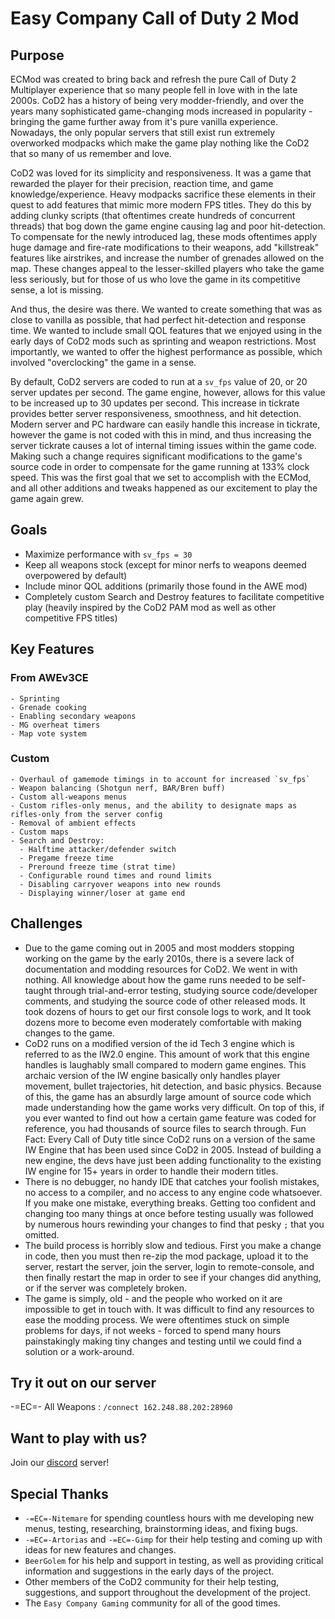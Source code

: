 # Easy Company Call of Duty 2 Mod
## Purpose
ECMod was created to bring back and refresh the pure Call of Duty 2 Multiplayer experience that so many people fell in love with in the late 2000s. CoD2 has a history of being very modder-friendly, 
and over the years many sophisticated game-changing mods increased in popularity - bringing the game further away from it's pure vanilla experience. Nowadays, the only popular servers
that still exist run extremely overworked modpacks which make the game play nothing like the CoD2 that so many of us remember and love. 

CoD2 was loved for its simplicity and responsiveness. It was a game that rewarded the player for their precision, reaction time, and game knowledge/experience. Heavy modpacks sacrifice these
elements in their quest to add features that mimic more modern FPS titles. They do this by adding clunky scripts (that oftentimes create hundreds of concurrent threads) that bog down the game engine causing lag and poor hit-detection. 
To compensate for the newly introduced lag, these mods oftentimes apply huge damage and fire-rate modifications to their weapons, add "killstreak" features like airstrikes, and increase the number of grenades allowed on the map. 
These changes appeal to the lesser-skilled players who take the game less seriously, but for those of us who love the game in its competitive sense, a lot is missing.

And thus, the desire was there. We wanted to create something that was as close to vanilla as possible, that had perfect hit-detection and response time. We wanted to include
small QOL features that we enjoyed using in the early days of CoD2 mods such as sprinting and weapon restrictions. Most importantly, we wanted to offer the highest performance as possible,
which involved "overclocking" the game in a sense. 

By default, CoD2 servers are coded to run at a `sv_fps` value of 20, or 20 server updates per second. The game engine, however, allows for this value to be increased up to 30 updates per second. 
This increase in tickrate provides better server responsiveness, smoothness, and hit detection. 
Modern server and PC hardware can easily handle this increase in tickrate, however the game is not coded with this in mind, and thus increasing the server tickrate causes a lot of internal
timing issues within the game code. Making such a change requires significant modifications to the game's source code in order to compensate for the game running at 133% clock speed. 
This was the first goal that we set to accomplish with the ECMod, and all other additions and tweaks happened as our excitement to play the game again grew. 

## Goals
 - Maximize performance with `sv_fps = 30`
 - Keep all weapons stock (except for minor nerfs to weapons deemed overpowered by default)
 - Include minor QOL additions (primarily those found in the AWE mod)
 - Completely custom Search and Destroy features to facilitate competitive play (heavily inspired by the CoD2 PAM mod as well as other competitive FPS titles)

## Key Features
  ### From AWEv3CE
    - Sprinting
    - Grenade cooking
    - Enabling secondary weapons
    - MG overheat timers
    - Map vote system
  ### Custom
    - Overhaul of gamemode timings in to account for increased `sv_fps`
    - Weapon balancing (Shotgun nerf, BAR/Bren buff)
    - Custom all-weapons menus
    - Custom rifles-only menus, and the ability to designate maps as rifles-only from the server config
    - Removal of ambient effects
    - Custom maps
    - Search and Destroy:
      - Halftime attacker/defender switch
      - Pregame freeze time
      - Preround freeze time (strat time)
      - Configurable round times and round limits
      - Disabling carryover weapons into new rounds
      - Displaying winner/loser at game end
      
## Challenges
 - Due to the game coming out in 2005 and most modders stopping working on the game by the early 2010s, there is a severe lack of documentation and modding resources for CoD2. We went in with nothing. All knowledge about how the game runs needed to be self-taught through trial-and-error testing, studying source code/developer comments, and studying the source code of other released mods. It took dozens of hours to get our first console logs to work, and It took dozens more to become even moderately comfortable with making changes to the game.
 - CoD2 runs on a modified version of the id Tech 3 engine which is referred to as the IW2.0 engine. This amount of work that this engine handles is laughably small compared to modern game engines. 
 This archaic version of the IW engine basically only handles player movement, bullet trajectories, hit detection, and basic physics. Because of this, the game has an absurdly large amount of source code which made understanding
 how the game works very difficult. On top of this, if you ever wanted to find out how a certain game feature was coded for reference, you had thousands of source files to search through. Fun Fact: Every Call of Duty title since CoD2 runs on a version of the same IW Engine that has been used since CoD2 in 2005. Instead of building a new engine, the devs have just been adding functionality to the existing IW engine for 15+ years in order to handle their modern titles. 
 - There is no debugger, no handy IDE that catches your foolish mistakes, no access to a compiler, and no access to any engine code whatsoever. If you make one mistake, everything breaks. Getting too confident and changing too many things at once before testing usually was followed by numerous hours rewinding your changes to find that pesky `;` that you omitted.  
 - The build process is horribly slow and tedious. First you make a change in code, then you must then re-zip the mod package, upload it to the server, restart the server, join the server, login to remote-console, and then finally restart the map in order to see if your changes did anything, or if the server was completely broken.  
 - The game is simply, old - and the people who worked on it are impossible to get in touch with. It was difficult to find any resources to ease the modding process. We were oftentimes stuck on simple problems for days, if not weeks - forced to spend many hours painstakingly making tiny changes and testing until we could find a solution or a work-around. 
 
## Try it out on our server
-=EC=- All Weapons : `/connect 162.248.88.202:28960`

## Want to play with us?
Join our [discord](https://discord.gg/jxXwQRfNSn) server!

## Special Thanks
 - `-=EC=-Nitemare` for spending countless hours with me developing new menus, testing, researching, brainstorming ideas, and fixing bugs.
 - `-=EC=-Artorias` and `-=EC=-Gimp` for their help testing and coming up with ideas for new features and changes.
 - `BeerGolem` for his help and support in testing, as well as providing critical information and suggestions in the early days of the project. 
 - Other members of the CoD2 community for their help testing, suggestions, and support throughout the development of the project. 
 - The `Easy Company Gaming` community for all of the good times. 
